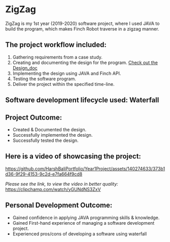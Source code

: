 # ZigZag 
ZigZag is my 1st year (2019-2020) software project, where I used JAVA to build the program, which makes Finch Robot traverse in a zigzag manner.

## The project workflow included:
1. Gathering requirements from a case study.
2. Creating and documenting the design for the program. [Check out the Design_doc](Design_doc.pdf)
4. Implementing the design using JAVA and Finch API.
5. Testing the software program.
6. Deliver the project within the specified time-line.

## Software development lifecycle used: Waterfall


## Project Outcome:
- Created & Documented the design.
- Successfully implemented the design.
- Successfully tested the design.

## Here is a video of showcasing the project:
https://github.com/HarshBaliPortfolio/Year1Project/assets/140274633/373b1d36-9f29-4153-9c2d-e7fa664f9cd8 

_Please see the link, to view the video in better quality:_
https://clipchamp.com/watch/yGUNdNS3ZxV 

## Personal Development Outcome: 
- Gained confidence in applying JAVA programming skills & knowledge.
- Gained First-hand experience of managing a software development project.
- Experienced pros/cons of developing a software using waterfall
